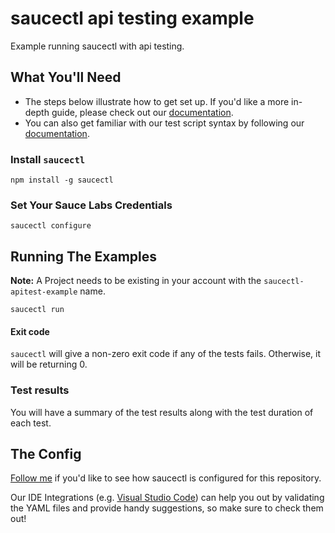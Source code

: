 # saucectl api testing example

Example running saucectl with api testing.

## What You'll Need

- The steps below illustrate how to get set up. If you'd like a more in-depth guide, please check out
our [documentation](https://docs.saucelabs.com/dev/cli/saucectl/#installing-saucectl).
- You can also get familiar with our test script syntax by following our [documentation](https://github.com/saucelabs/saucectl-apitest-example/blob/main/docs/README.md).

### Install `saucectl`

```shell
npm install -g saucectl
```

### Set Your Sauce Labs Credentials

```shell
saucectl configure
```

## Running The Examples

**Note:** A Project needs to be existing in your account with the `saucectl-apitest-example` name.

```shell
saucectl run
```

#### Exit code

`saucectl` will give a non-zero exit code if any of the tests fails. Otherwise, it will be returning 0.

### Test results
You will have a summary of the test results along with the test duration of each test.

## The Config

[Follow me](.sauce/config.yml) if you'd like to see how saucectl is configured for this repository. 

Our IDE Integrations (e.g. [Visual Studio Code](https://docs.saucelabs.com/dev/cli/saucectl/usage/ide/vscode/)) can help you out by validating the YAML files and provide handy suggestions, so make sure to check them out!
